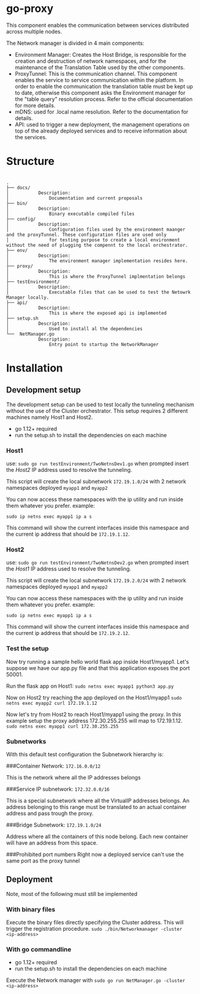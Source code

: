 # go-proxy
This component enables the communication between services distributed across multiple nodes.

The Network manager is divided in 4 main components: 

* Environment Manager: Creates the Host Bridge, is responsible for the creation and destruction of network namespaces, and for the maintenance of the Translation Table used by the other components. 
* ProxyTunnel: This is the communication channel. This component enables the service to service communication within the platform. In order to enable the communication the translation table must be kept up to date, otherwise this component asks the Environment manager for the "table query" resolution process. Refer to the official documentation for more details. 
* mDNS: used for .local name resolution. Refer to the documentation for details.
* API: used to trigger a new deployment, the management operations on top of the already deployed services and to receive information about the services. 

# Structure

```

.
├── docs/
│			Description:
│				Documentation and current proposals 
├── bin/
│			Description:
│				Binary executable compiled files 
├── config/
│			Description:
│				Configuration files used by the environment maanger and the proxyTunnel. These configuration files are used only 
│               for testing purpose to create a local environment without the need of plugging the compennt to the local orchestrator. 
├── env/
│			Description:
│				The environment manager implementation resides here. 
├── proxy/
│			Description:
│				This is where the ProxyTunnel implmentation belongs
├── testEnvironment/
│			Description:
│				Executable files that can be used to test the Netowrk Manager locally. 
├── api/
│			Description:
│				This is where the exposed api is implemented
├── setup.sh
│			Description:
│				Used to install al the dependencies
└──  NetManager.go
			Description:
				Entry point to startup the NetworkManager

```

# Installation

## Development setup
The development setup can be used to test locally the tunneling mechanism without the use of the Cluster orchestrator. This setup requires 2 different machines namely Host1 and Host2.
* go 1.12+ required 
* run the setup.sh to install the dependencies on each machine 

### Host1
use: `sudo go run testEnvironment/TwoNetnsDev1.go`
when prompted insert the *Host2* IP address used to resolve the tunneling.

This script will create the local subnetwork `172.19.1.0/24` with 2 network namespaces deployed `myapp1` and `myapp2`

You can now access these namespaces with the ip utility and run inside them whatever you prefer.
example:

`sudo ip netns exec myapp1 ip a s`

This command will show the current interfaces inside this namespace and the current ip address that should be `172.19.1.12`.

### Host2
use: `sudo go run testEnvironment/TwoNetnsDev2.go`
when prompted insert the *Host1* IP address used to resolve the tunneling.

This script will create the local subnetwork `172.19.2.0/24` with 2 network namespaces deployed `myapp1` and `myapp2`

You can now access these namespaces with the ip utility and run inside them whatever you prefer.
example:

`sudo ip netns exec myapp1 ip a s`

This command will show the current interfaces inside this namespace and the current ip address that should be `172.19.2.12`.

### Test the setup

Now try running a sample hello world flask app inside Host1/myapp1. Let's suppose we have our app.py file and that this application exposes the port 50001. 

Run the flask app on Host1:
`sudo netns exec myapp1 python3 app.py`

Now on Host2 try reaching the app deployed on the Host1/myapp1
`sudo netns exec myapp2 curl 172.19.1.12`

Now let's try from Host2 to reach Host1/myapp1 using the proxy. In this example setup the proxy address 172.30.255.255 will map to 172.19.1.12.
`sudo netns exec myapp1 curl 172.30.255.255`

### Subnetworks
With this default test configuration the Subnetwork hierarchy is:

###Container Network:
`172.16.0.0/12`

This is the network where all the IP addresses belongs

###Service IP subnetwork:
`172.32.0.0/16`

This is a special subnetwork where all the VirtualIP addresses belongs. An address belonging to this range must be
translated to an actual container address and pass trough the proxy. 

###Bridge Subnetwork:
`172.19.1.0/24`

Address where all the containers of this node belong. Each new container will have an address from this space.

###Prohibited port numbers
Right now a deployed service can't use the same port as the proxy tunnel


## Deployment
Note, most of the following must still be implemented

### With binary files

Execute the binary files directly specifying the Cluster address. This will trigger the registration procedure. 
`sudo ./bin/Networkmanager -cluster <ip-address>`

### With go commandline

* go 1.12+ required
* run the setup.sh to install the dependencies on each machine

Execute the Network manager with 
`sudo go run NetManager.go -cluster <ip-address>`
